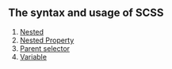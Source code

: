 ## The syntax and usage of SCSS

1. [Nested](./nested.md)
2. [Nested Property](./nested-property.md)
3. [Parent selector](./parent-selector.md)
4. [Variable](./variable.md)
